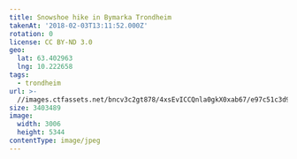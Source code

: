 ```yaml
---
title: Snowshoe hike in Bymarka Trondheim
takenAt: '2018-02-03T13:11:52.000Z'
rotation: 0
license: CC BY-ND 3.0
geo:
  lat: 63.402963
  lng: 10.222658
tags:
  - trondheim
url: >-
  //images.ctfassets.net/bncv3c2gt878/4xsEvICCQnla0gkX0xab67/e97c51c3d97f9fced0e4b265a3eb7b79/snowshoe-hike-in-bymarka-trondheim_39163724665_o
size: 3403489
image:
  width: 3006
  height: 5344
contentType: image/jpeg
---
```



